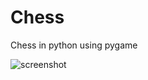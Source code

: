 # Chess
Chess in python using pygame

![screenshot](https://user-images.githubusercontent.com/83027933/162785693-283dcf6f-9cf6-4abd-90a4-ac97dbacc299.png)
